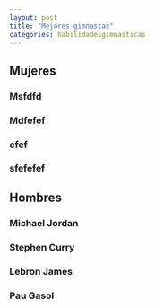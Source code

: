 ```yaml
---
layout: post
title: "Mejores gimnastas"
categories: habilidadesgimnasticas
---
```


## Mujeres ##

### Msfdfd

### Mdfefef

### efef

### sfefefef


## Hombres ##

### Michael Jordan

### Stephen Curry

### Lebron James

### Pau Gasol
